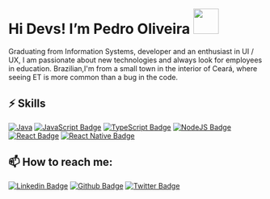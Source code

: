 # Hi Devs! I’m Pedro Oliveira <img src="https://github.com/TheDudeThatCode/TheDudeThatCode/blob/master/Assets/Developer.gif" width="50px">

Graduating from Information Systems, developer and an enthusiast in UI / UX, I am passionate about new technologies and always look for employees in education. Brazilian,I'm from a small town in the interior of Ceará, where seeing ET is more common than a bug in the code.

## ⚡ Skills

[![Java](https://img.shields.io/badge/java-%23ED8B00.svg?style=for-the-badge&logo=java&logoColor=white)](https://nodejs.org/en/)
[![JavaScript Badge](https://img.shields.io/badge/-JavaScript-yellow?style=flat-square&logo=JavaScript&logoColor=white&link=https://www.w3schools.com/js/default.asp)](https://www.w3schools.com/js/default.asp)
[![TypeScript Badge](https://img.shields.io/badge/-TypeScript-294E80?style=flat-square&logo=TypeScript&logoColor=white&link=https://www.typescriptlang.org/)](https://www.typescriptlang.org/)
[![NodeJS Badge](https://img.shields.io/badge/-Node.js-026e00?style=flat-square&logo=NodeJS&logoColor=white&link=https://nodejs.org/en/)](https://nodejs.org/en/)
[![React Badge](https://img.shields.io/badge/-React-61DAFB?style=flat-square&logo=react&logoColor=white&link=https://pt-br.reactjs.org/)](https://pt-br.reactjs.org/)
[![React Native Badge](https://img.shields.io/badge/-React%20Native-5667F9?style=flat-square&logo=react&logoColor=white&link=https://reactnative.dev/)](https://reactnative.dev/)

## 📫 How to reach me:

[![Linkedin Badge](https://img.shields.io/badge/-LinkedIn-blue?style=flat-square&logo=Linkedin&logoColor=white&link=https://www.linkedin.com/in/ronierlima/)](https://www.linkedin.com/in/ronierlima/)
[![Github Badge](https://img.shields.io/badge/-Github-000?style=flat-square&logo=Github&logoColor=white&link=https://github.com/ronierlima)](https://github.com/ronierlima)
[![Twitter Badge](https://img.shields.io/badge/-Twitter-1ca0f1?style=flat-square&labelColor=1ca0f1&logo=twitter&logoColor=white&link=https://twitter.com/lima_ronier)](https://twitter.com/lima_ronier)
<!-- [![Whatsapp Badge](https://img.shields.io/badge/-Whatsapp-4CA143?style=flat-square&labelColor=4CA143&logo=whatsapp&logoColor=white&link=https://api.whatsapp.com/send?phone=5588999798335&text=Hello!)](https://api.whatsapp.com/send?phone=5588999798335&text=Hello!) -->

<!--
**ronierlima/ronierlima** is a ✨ _special_ ✨ repository because its `README.md` (this file) appears on your GitHub profile.

Here are some ideas to get you started:

- 🔭 I’m currently working on ...
- 🌱 I’m currently learning ...
- 👯 I’m looking to collaborate on ...
- 🤔 I’m looking for help with ...
- 💬 Ask me about ...
- 📫 How to reach me: ...
- 😄 Pronouns: ...
- ⚡ Fun fact: ...
-->
